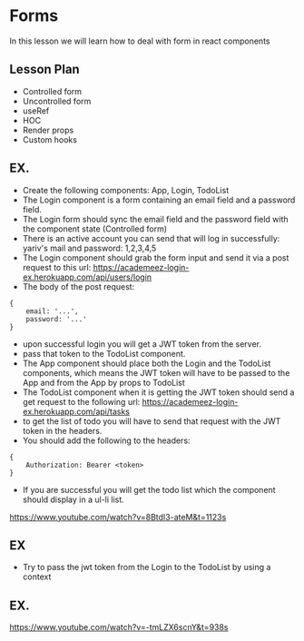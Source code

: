 # Forms

In this lesson we will learn how to deal with form in react components

## Lesson Plan

- Controlled form
- Uncontrolled form
- useRef
- HOC
- Render props
- Custom hooks

## EX.

- Create the following components: App, Login, TodoList
- The Login component is a form containing an email field and a password field.
- The Login form should sync the email field and the password field with the component state (Controlled form)
- There is an active account you can send that will log in successfully: yariv's mail and password: 1,2,3,4,5
- The Login component should grab the form input and send it via a post request to this url: https://academeez-login-ex.herokuapp.com/api/users/login
- The body of the post request:

```
{
    email: '...',
    password: '...'
}
```
- upon successful login you will get a JWT token from the server.
- pass that token to the TodoList component.
- The App component should place both the Login and the TodoList components, which means the JWT token will have to be passed to the App and from the App by props to TodoList
- The TodoList component when it is getting the JWT token should send a get request to the following url: https://academeez-login-ex.herokuapp.com/api/tasks
- to get the list of todo you will have to send that request with the JWT token in the headers.
- You should add the following to the headers:
```
{
    Authorization: Bearer <token>
}
```
- If you are successful you will get the todo list which the component should display in a ul-li list.

https://www.youtube.com/watch?v=8BtdI3-ateM&t=1123s

## EX

- Try to pass the jwt token from the Login to the TodoList by using a context

## EX.

https://www.youtube.com/watch?v=-tmLZX6scnY&t=938s